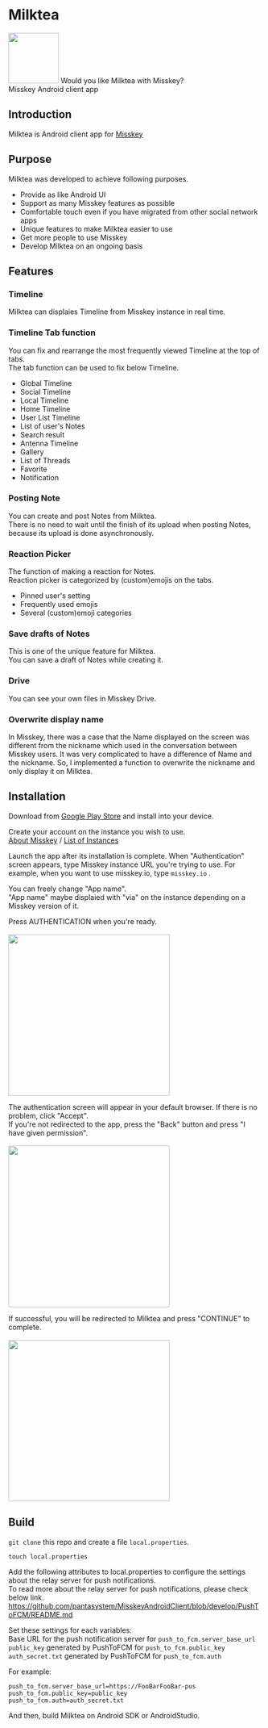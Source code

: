 # Milktea

<img src="https://github.com/Kinoshita0623/MisskeyAndroidClient/blob/master/app/src/main/ic_launcher-web.png?raw=true" width="100px">
Would you like Milktea with Misskey?<br>
Misskey Android client app<br>

## Introduction
Milktea is Android client app for [Misskey](https://github.com/misskey-dev/misskey)<br>

## Purpose
Milktea was developed to achieve following purposes.
- Provide as like Android UI
- Support as many Misskey features as possible
- Comfortable touch even if you have migrated from other social network apps 
- Unique features to make Milktea easier to use
- Get more people to use Misskey
- Develop Milktea on an ongoing basis

## Features
### Timeline
Milktea can displaies Timeline from Misskey instance in real time.<br>

### Timeline Tab function
You can fix and rearrange the most frequently viewed Timeline at the top of tabs.<br>
The tab function can be used to fix below Timeline.
- Global Timeline
- Social Timeline
- Local Timeline
- Home Timeline
- User List Timeline
- List of user's Notes
- Search result
- Antenna Timeline
- Gallery
- List of Threads
- Favorite
- Notification
### Posting Note
You can create and post Notes from Milktea.<br>
There is no need to wait until the finish of its upload when posting Notes, because its upload is done asynchronously.<br>

### Reaction Picker
The function of making a reaction for Notes.<br>
Reaction picker is categorized by (custom)emojis on the tabs.<br>
- Pinned user's setting
- Frequently used emojis
- Several (custom)emoji categories

### Save drafts of Notes
This is one of the unique feature for Milktea.<br>
You can save a draft of Notes while creating it.
### Drive
You can see your own files in Misskey Drive.

### Overwrite display name
In Misskey, there was a case that the Name displayed on the screen was different from the nickname which used in the conversation between Misskey users. It was very complicated to have a difference of Name and the nickname. So, I implemented a function to overwrite the nickname and only display it on Milktea.<br>


## Installation
Download from [Google Play Store](https://play.google.com/store/apps/details?id=jp.panta.misskeyandroidclient) and install into your device.

Create your account on the instance you wish to use.<br>
[About Misskey](https://misskey-hub.net/en/docs/misskey.html) /
[List of Instances](https://misskey-hub.net/en/instances.html)

Launch the app after its installation is complete.
When "Authentication" screen appears, type Misskey instance URL you're trying to use.
For example, when you want to use misskey.io, type `misskey.io` .

You can freely change "App name".<br>
"App name" maybe displaied with "via" on the instance depending on a Misskey version of it.<br>

Press AUTHENTICATION when you're ready.<br><br>
<img src="https://user-images.githubusercontent.com/38454985/81928170-d03c8080-961f-11ea-8acc-b1d752d72de7.png" width="320px">

The authentication screen will appear in your default browser. If there is no problem, click "Accept".<br>
If you're not redirected to the app, press the "Back" button and press "I have given permission".<br><br>
<img src="https://user-images.githubusercontent.com/38454985/81928454-3cb77f80-9620-11ea-839b-ea28962a0a92.png" width="320px">

If successful, you will be redirected to Milktea and press "CONTINUE" to complete.<br><br>
<img src="https://user-images.githubusercontent.com/38454985/81928572-6c668780-9620-11ea-800a-bbb03721ce8e.png" width="320px">

## Build

`git clone` this repo and create a file `local.properties`.<br>
```
touch local.properties
```
Add the following attributes to local.properties to configure the settings about the relay server for push notifications.<br>
To read more about the relay server for push notifications, please check below link.<br>
https://github.com/pantasystem/MisskeyAndroidClient/blob/develop/PushToFCM/README.md<br>

Set these settings for each variables:<br>
Base URL for the push notification server for `push_to_fcm.server_base_url`<br>
`public_key` generated by PushToFCM for `push_to_fcm.public_key`<br>
`auth_secret.txt` generated by PushToFCM for `push_to_fcm.auth`

For example:<br>
```
push_to_fcm.server_base_url=https://FooBarFooBar-pus
push_to_fcm.public_key=public_key
push_to_fcm.auth=auth_secret.txt
```
And then, build Milktea on Android SDK or AndroidStudio.
